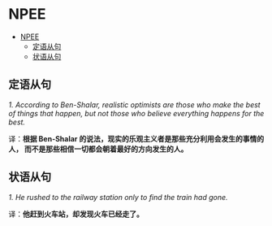 # NPEE

- [NPEE](#npee)
  - [定语从句](#定语从句)
  - [状语从句](#状语从句)

## 定语从句

*1. According to Ben-Shalar, realistic optimists are those who make the best of
things that happen, but not those who believe everything happens for the best.*

译：**根据 Ben-Shalar 的说法，现实的乐观主义者是那些充分利用会发生的事情的人，
而不是那些相信一切都会朝着最好的方向发生的人。**

## 状语从句

*1. He rushed to the railway station only to find the train had gone.*

译：**他赶到火车站，却发现火车已经走了。**
